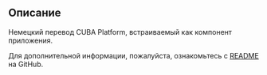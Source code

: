 ## Описание
Немецкий перевод CUBA Platform, встраиваемый как компонент приложения.

Для дополнительной информации, пожалуйста, ознакомьтесь с [README](https://github.com/balvi/translation-de#translation-de) на GitHub.